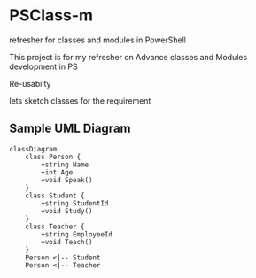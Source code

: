 # PSClass-m
refresher for classes and modules in PowerShell

This project is for my refresher on Advance classes and Modules development in PS

Re-usabilty

lets sketch classes for the requirement

## Sample UML Diagram

```mermaid
classDiagram
    class Person {
        +string Name
        +int Age
        +void Speak()
    }
    class Student {
        +string StudentId
        +void Study()
    }
    class Teacher {
        +string EmployeeId
        +void Teach()
    }
    Person <|-- Student
    Person <|-- Teacher
```

